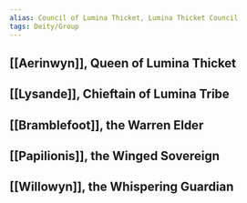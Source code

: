 ```yaml
---
alias: Council of Lumina Thicket, Lumina Thicket Council
tags: Deity/Group
---
```

## [[Aerinwyn]], Queen of Lumina Thicket
## [[Lysande]], Chieftain of Lumina Tribe
## [[Bramblefoot]], the Warren Elder
## [[Papilionis]], the Winged Sovereign
## [[Willowyn]], the Whispering Guardian